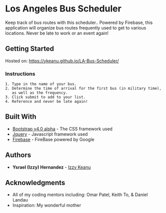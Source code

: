 # Los Angeles Bus Scheduler

Keep track of bus routes with this scheduler.. Powered by Firebase, this application will organize bus routes frequently used to get to various locations. Never be late to work or an event again!

## Getting Started

Hosted on: https://ykeanu.github.io/LA-Bus-Scheduler/

### Instructions

```
1. Type in the name of your bus.
2. Determine the time of arrival for the first bus (in military time), 
   as well as the frequency.
3. Click submit to add to your list.
4. Reference and never be late again!
```

## Built With

* [Bootstrap v4.0 alpha](https://v4-alpha.getbootstrap.com/) - The CSS framework used 
* [Jquery](https://jquery.com/) - Javascript framework used
* [Firebase](https://firebase.google.com/I) - FireBase powered by Google

## Authors

* **Ysrael (Izzy) Hernandez** - [Izzy Keanu](https://github.com/ykeanu)

## Acknowledgments

* All of my coding mentors including: Omar Patel, Keith To, & Daniel Landau
* Inspiration: My wonderful mother
